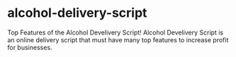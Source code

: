 # alcohol-delivery-script
Top Features of the Alcohol Develivery Script! Alcohol Develivery Script is an online delivery script that must have many top features to increase profit for businesses. 
